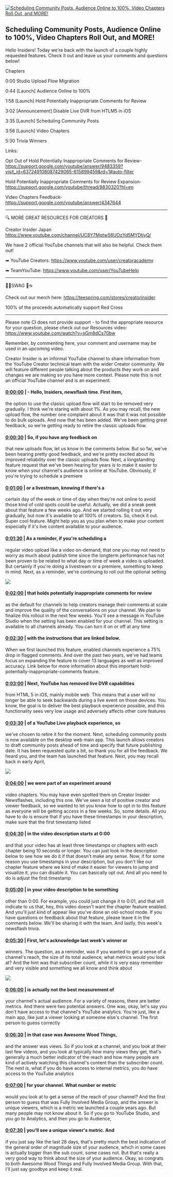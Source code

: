 [![Scheduling Community Posts, Audience Online to 100%, Video Chapters Roll Out, and MORE!](https://i.ytimg.com/vi/cyDnxaXspEY/maxresdefault.jpg)](https://www.youtube.com/watch?v=cyDnxaXspEY)

## Scheduling Community Posts, Audience Online to 100%, Video Chapters Roll Out, and MORE!

Hello Insiders! Today we're back with the launch of a couple highly requested features. Check it out and leave us your comments and questions below!



Chapters



0:00 Studio Upload Flow Migration

0:44 [Launch] Audience Online to 100%

1:58 [Launch] Hold Potentially Inappropriate Comments for Review

3:02 [Announcement] Disable Live DVR from HTLM5 in iOS

3:35 [Launch] Scheduling Community Posts

3:56 [Launch] Video Chapters

5:30 Trivia Winners



Links:

Opt Out of Hold Potentially Inappropriate Comments for Review- https://support.google.com/youtube/answer/9483359?visit_id=637249108087429065-615899459&rd=1#auto-filter

Hold Potentially Inappropriate Comments for Review Expansion- https://support.google.com/youtube/thread/8830320?hl=en

Video Chapters Feedback- https://support.google.com/youtube/answer/4347644

-------------------------------------------



🔍 MORE GREAT RESOURCES FOR CREATORS 🔎



Creator Insider Japan https://www.youtube.com/channel/UC8Y7Mqtw56UOzYd5MYDtiyQ/



We have 2 official YouTube channels that will also be helpful. Check them out! 



➡ YouTube Creators: https://www.youtube.com/user/creatoracademy



➡ TeamYouTube: https://www.youtube.com/user/YouTubeHelp



-------------------------------------------



👕👚SWAG 🎽☕



Check out our merch here: https://teespring.com/stores/creatorinsider



100% of the proceeds automatically support Red Cross



-------------------------------------------

Please note CI does not provide support - to find the appropriate resource for your question, please check out our Resources video: https://www.youtube.com/watch?v=sGm8dCs70bw



Remember, by commenting here, your comment and username may be used in an upcoming video.



Creator Insider is an informal YouTube channel to share information from the YouTube Creator technical team with the wider Creator community. We will feature different people talking about the products they work on and changes we are making so you have more context. Please note this is not an official YouTube channel and is an experiment.



#### [0:00:00](https://www.youtube.com/watch?v=cyDnxaXspEY&t=0) |  - Hello, Insiders, newsflash time. First item,

the option to use the classic upload flow will start to be removed very gradually. I think we're staring with about 1%. As you may recall, the new upload flow, the number one complaint about it was that it was not possible to do bulk uploads. And now that has been added. We've been getting great feedback, so we're getting ready to retire the classic uploads flow.  

#### [0:00:30](https://www.youtube.com/watch?v=cyDnxaXspEY&t=30) |  So, if you have any feedback on

that new uploads flow, let us know in the comments below. But so far, we've been hearing pretty good feedback, and we're pretty excited about its improved reliability over the classic uploads flow. Next, a longstanding feature request that we've been hearing for years is to make it easier to know when your channel's audience is online at YouTube. Obviously, if you're trying to schedule a premiere  

#### [0:01:00](https://www.youtube.com/watch?v=cyDnxaXspEY&t=60) |  or a livestream, knowing if there's a

certain day of the week or time of day when they're not online to avoid those kind of cold spots could be useful. Actually, we did a sneak peek about that feature a few weeks ago. And we started rolling it out very gradually, but now it's available to all 100% of creators. So, check it out. Super cool feature. Might help you as you plan when to make your content especially if it's live content available to your audience.  

#### [0:01:30](https://www.youtube.com/watch?v=cyDnxaXspEY&t=90) |  As a reminder, if you're scheduling a

regular video upload like a video on-demand, that one you may not need to worry as much about publish time since the longterm performance has not been proven to be related to what day or time of week a video is uploaded. But certainly if you're doing a livestream or a premiere, something to keep in mind. Next, as a reminder, we're continuing to roll out the optional setting  

![](https://i.ytimg.com/vi/cyDnxaXspEY/maxres1.jpg)



#### [0:02:00](https://www.youtube.com/watch?v=cyDnxaXspEY&t=120) |  that holds potentially inappropriate comments for review

as the default for channels to help creators manage their comments at scale and improve the quality of the conversations on your channel. We plan to finalize this rollout in the next few weeks. You'll see a message in YouTube Studio when the setting has been enabled for your channel. This setting is available to all channels already. You can turn it on or off at any time  

#### [0:02:30](https://www.youtube.com/watch?v=cyDnxaXspEY&t=150) |  with the instructions that are linked below.

When we first launched this feature, enabled channels experience a 75% drop in flagged comments. And over the past two years, we've had teams focus on expanding the feature to cover 13 languages as well as improved accuracy. Link below for more information about this important hold-potentially-inappropriate-comments feature.  

#### [0:03:00](https://www.youtube.com/watch?v=cyDnxaXspEY&t=180) |  Next, YouTube has removed live DVR capabilities

from HTML 5 in iOS, mainly mobile web. This means that a user will no longer be able to seek backwards during a live event on those devices. You know, the goal is to deliver the best playback experience possible, and this functionality sees very low usage and adversely affects other core features  

#### [0:03:30](https://www.youtube.com/watch?v=cyDnxaXspEY&t=210) |  of a YouTube Live playback experience, so

we've chosen to retire it for the moment. Next, scheduling community posts is now available on the desktop web main app. This launch allows creators to draft community posts ahead of time and specify that future publishing date. It has been requested quite a bit, so thank you for all the feedback. We heard you, and the team has launched that feature. Next, you may recall back in early April,  

![](https://i.ytimg.com/vi/cyDnxaXspEY/maxres2.jpg)



#### [0:04:00](https://www.youtube.com/watch?v=cyDnxaXspEY&t=240) |  we were part of an experiment around

video chapters. You may have even spotted them on Creator Insider Newsflashes, including this one. We've seen a lot of positive creator and viewer feedback, so we wanted to let you know how to opt in to this feature as everyone will be getting access in a few weeks. So, some details. All you have to do is ensure that if you have these timestamps in your description, make sure that the first timestamp listed  

#### [0:04:30](https://www.youtube.com/watch?v=cyDnxaXspEY&t=270) |  in the video description starts at 0:00

and that your video has at least three timestamps or chapters with each chapter being 10 seconds or longer. You can just look in the description below to see how we do it if that doesn't make any sense. Now, if for some reason you use timestamps in your description, but you don't like our chapter feature where we kind of make it easier for viewers to jump and visualize it, you can disable it. You can basically opt out. And all you need to do is adjust the first timestamp  

#### [0:05:00](https://www.youtube.com/watch?v=cyDnxaXspEY&t=300) |  in your video description to be something

other than 0:00. For example, you could just change it to 0:01, and that will indicate to us that, hey, this video doesn't want the chapter feature enabled. And you'll just kind of appear like you've done an old-school mode. If you have questions or feedback about that feature, please leave it in the comments below. We'll be sharing it with the team. And lastly, this week's newsflash trivia.  

#### [0:05:30](https://www.youtube.com/watch?v=cyDnxaXspEY&t=330) |  First, let's acknowledge last week's winner or

winners. The question, as a reminder, was if you wanted to get a sense of a channel's reach, the size of its total audience, what metrics would you look at? And the hint was that subscriber count, while it is very easy remember and very visible and something we all know and think about  

![](https://i.ytimg.com/vi/cyDnxaXspEY/maxres3.jpg)



#### [0:06:00](https://www.youtube.com/watch?v=cyDnxaXspEY&t=360) |  is actually not the best measurement of

your channel's actual audience. For a variety of reasons, there are better metrics. And there were two potential answers. One was, okay, let's say you don't have access to that channel's YouTube analytics. You're just, like a main app, like just a viewer looking at someone else's channel. The first person to guess correctly  

#### [0:06:30](https://www.youtube.com/watch?v=cyDnxaXspEY&t=390) |  in that case was Awesome Wood Things,

and the answer was views. So if you look at a channel, and you look at their last few videos, and you look at typically how many views they get, that's generally a much better indicator of the reach and how many people are kind of actively watching this channel's content than the subscriber count. The next is, what if you do have access to internal metrics, you do have access to the YouTube analytics  

#### [0:07:00](https://www.youtube.com/watch?v=cyDnxaXspEY&t=420) |  for your channel. What number or metric

would you look at to get a sense of the reach of your channel? And the first person to guess that was Fully Involved Media Group, and the answer is unique viewers, which is a metric we launched a couple years ago. But many people may not know about it. So if you go to YouTube Studio, and you go to Analytics, and then you go to Audience,  

#### [0:07:30](https://www.youtube.com/watch?v=cyDnxaXspEY&t=450) |  you'll see a unique viewer's metric. And

if you just say like the last 28 days, that's pretty much the best indication of the general order of magnitude size of your audience, which in some cases is actually bigger than the sub count, some cases not. But that's really a very good way to think about the size of your audience. Okay, so congrats to both Awesome Wood Things and Fully Involved Media Group. With that, I'll just say goodbye and keep it real.  